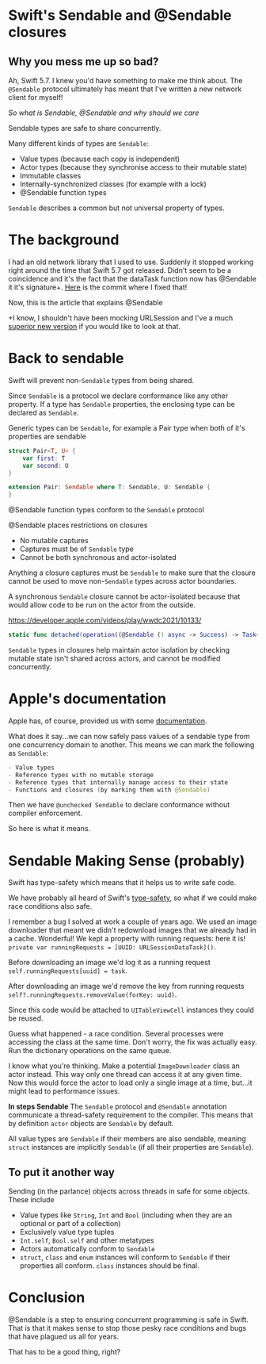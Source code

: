 # Swift's Sendable and @Sendable closures
## Why you mess me up so bad?

Ah, Swift 5.7. I knew you'd have something to make me think about. The `@Sendable` protocol ultimately has meant that I've written a new network client for myself!

*So what is Sendable, @Sendable and why should we care*

Sendable types are safe to share concurrently.

Many different kinds of types are `Sendable`:
 - Value types (because each copy is independent)
 - Actor types (because they synchronise access to their mutable state)
 - Immutable classes
 - Internally-synchronized classes (for example with a lock)
 - @Sendable function types
 
 `Sendable` describes a common but not universal property of types.
 
 # The background
 I had an old network library that I used to use. Suddenly it stopped working right around the time that Swift 5.7 got released. Didn't seem to be a coincidence and it's the fact that the dataTask function now has @Sendable it it's signature+. [Here]( https://github.com/stevencurtis/NetworkManager/commit/cf943fd02fd46b17f20cc359de4734680e25a880) is the commit where I fixed that!
 
 Now, this is the article that explains @Sendable 
 
+I know, I shouldn't have been mocking URLSession and I've a much [superior new version](https://github.com/stevencurtis/NetworkClient) if you would like to look at that.

 # Back to sendable
Swift will prevent non-`Sendable` types from being shared.

Since `Sendable` is a protocol we declare conformance like any other property. If a type has `Sendable` properties, the enclosing type can be declared as `Sendable`.

Generic types can be `Sendable`, for example a Pair type when both of it's properties are sendable

```swift
struct Pair<T, U> {
    var first: T
    var second: U
}

extension Pair: Sendable where T: Sendable, U: Sendable {
}
```

@Sendable function types conform to the `Sendable` protocol

@Sendable places restrictions on closures
- No mutable captures
- Captures must be of `Sendable` type
- Cannot be both synchronous and actor-isolated

Anything a closure captures must be `Sendable` to make sure that the closure cannot be used to move non-`Sendable` types across actor boundaries.

A synchronous `Sendable` closure cannot be actor-isolated because that would allow code to be run on the actor from the outside.

https://developer.apple.com/videos/play/wwdc2021/10133/

```swift
static func detached(operation((@Sendable () async -> Success) -> Task<Success, Never>
```

`Sendable` types in closures help maintain actor isolation by checking mutable state isn't shared across actors, and cannot be modified concurrently.


# Apple's documentation
Apple has, of course, provided us with some [documentation](https://developer.apple.com/documentation/swift/sendable).

What does it say...we can now safely pass values of a sendable type from one concurrency domain to another. This means we can mark the following as `Sendable`:

```swift
- Value types
- Reference types with no mutable storage
- Reference types that internally manage access to their state
- Functions and closures (by marking them with @Sendable)
```

Then we have `@unchecked Sendable` to declare conformance without compiler enforcement.

So here is what it means.

# Sendable Making Sense (probably)
Swift has type-safety which means that it helps us to write safe code.

We have probably all heard of Swift's [type-safety](https://stevenpcurtis.medium.com/why-type-safety-is-essential-in-swift-363a5fd2a795), so what if we could make race conditions also safe. 

I remember a bug I solved at work a couple of years ago. We used an image downloader that meant we didn't redownload images that we already had in a cache. Wonderful! We kept a property with running requests: here it is! `private var runningRequests = [UUID: URLSessionDataTask]()`.

Before downloading an image we'd log it as a running request `self.runningRequests[uuid] = task`.

After downloading an image we'd remove the key from running requests `self?.runningRequests.removeValue(forKey: uuid)`.

Since this code would be attached to `UITableViewCell` instances they could be reused. 

Guess what happened - a race condition. Several processes were accessing the class at the same time. Don't worry, the fix was actually easy. Run the dictionary operations on the same queue. 

I know what you're thinking. Make a potential `ImageDownloader` class an actor instead. This way only one thread can access it at any given time. Now this would force the actor to load only a single image at a time, but...it might lead to performance issues.

**In steps Sendable**
The `Sendable` protocol and `@Sendable` annotation communicate a thread-safety requirement to the compiler. This means that by definition `actor` objects are `Sendable` by default. 

All value types are `Sendable` if their members are also sendable, meaning `struct` instances are implicitly `Sendable` (if all their properties are `Sendable`). 

## To put it another way
Sending (in the parlance) objects across threads in safe for some objects. These include
- Value types like `String`, `Int` and `Bool` (including when they are an optional or part of a collection)
- Exclusively value type tuples
- `Int.self`, `Bool.self` and other metatypes
- Actors automatically conform to `Sendable`
- `struct`, `class` and `enum` instances will conform to `Sendable` if their properties all conform. `class` instances should be final.

# Conclusion
@Sendable is a step to ensuring concurrent programming is safe in Swift. That is that it makes sense to stop those pesky race conditions and bugs that have plagued us all for years.

That has to be a good thing, right?
